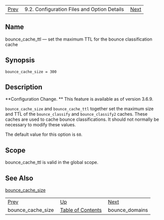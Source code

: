 |     |     |     |
| --- | --- | --- |
| [Prev](conf.ref.bounce_cache_size)  | 9.2. Configuration Files and Option Details |  [Next](conf.ref.bounce_domains.php) |

<a name="conf.ref.bounce_cache_ttl"></a>
## Name

bounce_cache_ttl — set the maximum TTL for the bounce classification cache

## Synopsis

`bounce_cache_size = 300`

<a name="idp8402080"></a>
## Description

**Configuration Change. ** This feature is available as of version 3.6.9.

`bounce_cache_size` and `bounce_cache_ttl` together set the maximum size and TTL of the `bounce_classify` and `bounce_classify2` caches. These caches are used to cache bounce classifications. It should not normally be necessary to modify these values.

The default value for this option is `60`.

<a name="idp8407632"></a>
## Scope

bounce_cache_ttl is valid in the global scope.

<a name="idp8409280"></a>
## See Also

[bounce_cache_size](conf.ref.bounce_cache_size "bounce_cache_size")

|     |     |     |
| --- | --- | --- |
| [Prev](conf.ref.bounce_cache_size)  | [Up](conf.ref.files.php) |  [Next](conf.ref.bounce_domains.php) |
| bounce_cache_size  | [Table of Contents](index) |  bounce_domains |
